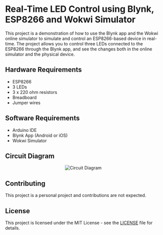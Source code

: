 <!DOCTYPE html>
<html>
<head>
</head>
<body>
	<h1>Real-Time LED Control using Blynk, ESP8266 and Wokwi Simulator</h1>
	<p>This project is a demonstration of how to use the Blynk app and the Wokwi online simulator to simulate and control an ESP8266-based device in real-time. The project allows you to control three LEDs connected to the ESP8266 through the Blynk app, and see the changes both in the online simulator and the physical device.</p>

<h2>Hardware Requirements</h2>
<ul>
	<li>ESP8266</li>
	<li>3 LEDs</li>
	<li>3 x 220 ohm resistors</li>
	<li>Breadboard</li>
	<li>Jumper wires</li>
</ul>

<h2>Software Requirements</h2>
<ul>
	<li>Arduino IDE</li>
	<li>Blynk App (Android or iOS)</li>
	<li>Wokwi Simulator</li>
</ul>


<h2>Circuit Diagram</h2>
<p align="center">
	<img src="https://drive.google.com/uc?id=1cih0V0p-l1XZLlJjE1Ug7VjbSGwOyB7V" alt="Circuit Diagram">
</p>


<h2>Contributing</h2>
<p>This project is a personal project and contributions are not expected.</p>

<h2>License</h2>
<p>This project is licensed under the MIT License - see the <a href="LICENSE">LICENSE</a> file for details.</p>
</body>
</html>
